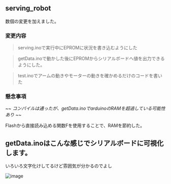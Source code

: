 ## serving_robot

数個の変更を加えました。

### 変更内容
> serving.inoで実行中にEPROMに状況を書き込むようにした

> getData.inoで動かした後にEPROMからシリアルボードへ値を出力できるようにした。

> test.inoでアームの動きやモーターの動きを確かめるだけのコードを書いた

### 懸念事項
~~ *コンパイルは通ったが、getData.inoでarduinoのRAMを超過している可能性あり* ~~

Flashから直接読み込める関数Fを使用することで、RAMを節約した。

## getData.inoはこんな感じでシリアルボードに可視化します。
いろいろ文字化けしてるけど雰囲気が分かるのでよし

![image](https://user-images.githubusercontent.com/70757835/210486453-d4419a81-4a3b-4cd6-b702-bd6b0b56bfa1.png)
